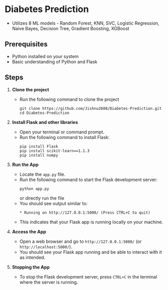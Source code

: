 # Diabetes Prediction 
- Utilizes 8 ML models - Random Forest, KNN, SVC, Logistic Regression, Naive Bayes, Decision Tree, Gradient Boosting, XGBoost

## Prerequisites
- Python installed on your system
- Basic understanding of Python and Flask

## Steps

1. **Clone the project**
    - Run the following command to clone the project
      ```
      git clone https://github.com/Jishnu2608/Diabetes-Prediction.git
      cd Diabetes-Prediction

2. **Install Flask and other libraries**
    - Open your terminal or command prompt.
    - Run the following command to install Flask:
      ```
      pip install Flask
      pip install scikit-learn==1.1.3
      pip install numpy
      ```
3. **Run the App**
    - Locate the `app.py` file.
    - Run the following command to start the Flask development server:
      ```
      python app.py
      ```
      or directly run the file
    - You should see output similar to:
      ```
      * Running on http://127.0.0.1:5000/ (Press CTRL+C to quit)
      ```
    - This indicates that your Flask app is running locally on your machine.

5. **Access the App**
    - Open a web browser and go to `http://127.0.0.1:5000/` (or `http://localhost:5000/`).
    - You should see your Flask app running and be able to interact with it as intended.

6. **Stopping the App**
    - To stop the Flask development server, press `CTRL+C` in the terminal where the server is running.
